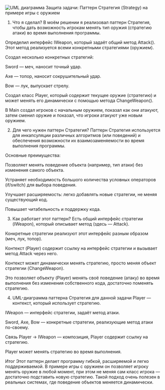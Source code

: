 ![UML диаграмма](https://github.com/scholak-tr/StrategyPatternDemo/commit/c5af485a7d01ef78fc6282fc3d8a8b42b7114329)
Защита задачи: Паттерн Стратегия (Strategy) на примере игры с оружием
1. Что я сделал?
В моём решении я реализовал паттерн Стратегия, чтобы дать возможность игрокам менять тип оружия (стратегию атаки) во время выполнения программы.

Определил интерфейс IWeapon, который задаёт общий метод Attack(). Этот метод реализуется всеми конкретными стратегиями (оружием).

Создал несколько конкретных стратегий:

Sword — меч, наносит точный удар.

Axe — топор, наносит сокрушительный удар.

Bow — лук, выпускает стрелу.

Создал класс Player, который содержит текущее оружие (стратегию) и может менять его динамически с помощью метода ChangeWeapon().

В Main создал игроков с начальным оружием, показал как они атакуют, затем сменил оружие и показал, что игроки атакуют уже новым оружием.

2. Для чего нужен паттерн Стратегия?
Паттерн Стратегия используется для инкапсуляции различных алгоритмов (или поведений) и обеспечения возможности их взаимозаменяемости во время выполнения программы.

Основные преимущества:

Позволяет менять поведение объекта (например, тип атаки) без изменения самого объекта.

Устраняет необходимость большого количества условных операторов (if/switch) для выбора поведения.

Улучшает расширяемость: легко добавлять новые стратегии, не меняя существующий код.

Повышает читабельность и поддержку кода.

3. Как работает этот паттерн?
Есть общий интерфейс стратегии (IWeapon), который описывает метод (здесь — Attack).

Конкретные стратегии реализуют этот интерфейс разным образом (меч, лук, топор).

Контекст (Player) содержит ссылку на интерфейс стратегии и вызывает метод Attack через него.

Контекст может динамически менять стратегию, просто меняя объект стратегии (ChangeWeapon).

Это позволяет объекту (Player) менять своё поведение (атаку) во время выполнения без изменения собственного кода, достаточно поменять стратегию.

4. UML-диаграмма паттерна Стратегия для данной задачи
Player — контекст, который использует стратегию.

IWeapon — интерфейс стратегии, задаёт метод атаки.

Sword, Axe, Bow — конкретные стратегии, реализующие метод атаки по-своему.

Связь Player → IWeapon — композиция, Player содержит ссылку на стратегию.

Player может менять стратегию во время выполнения.

Итог
Этот паттерн делает программу гибкой, расширяемой и легко поддерживаемой. В примере игры с оружием он позволяет игроку менять оружие в любой момент, при этом не меняя сам класс игрока — достаточно подставить новую стратегию. Такой подход очень полезен в реальных системах, где поведение объектов меняется динамически.

